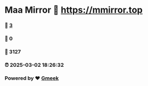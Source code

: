 # Maa Mirror :link: https://mmirror.top 
### :page_facing_up: [3](https://mmirror.top/tag.html) 
### :speech_balloon: 0 
### :hibiscus: 3127 
### :alarm_clock: 2025-03-02 18:26:32 
### Powered by :heart: [Gmeek](https://github.com/Meekdai/Gmeek)
